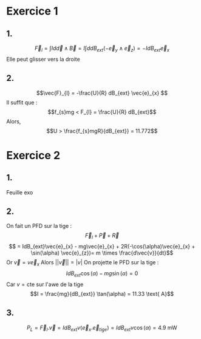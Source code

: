 # Exercice 1
## 1.
$$\vec{F}_{l} = \int I d\vec{d} \wedge \vec{B} =I \int dd B_{ext} (-\vec{e}_{y} \wedge \vec{e}_{z}) =- I dB_{ext}\vec{e}_{x} $$
Elle peut glisser vers la droite

## 2. 
$$\vec{F}_{l} = -\frac{U}{R} dB_{ext} \vec{e}_{x} $$
Il suffit que : 
$$f_{s}mg < F_{l} = \frac{U}{R} dB_{ext}$$
Alors, 
$$U > \frac{f_{s}mgR}{dB_{ext}} = 11.772$$

# Exercice 2
## 1.
Feuille exo
## 2.
On fait un PFD sur la tige : 
$$\vec{F}_{l} + \vec{P} + \vec{R}$$
$$ = IdB_{ext}\vec{e}_{x} - mg\vec{e}_{x} + 2R(-\cos(\alpha)\vec{e}_{x} + \sin(\alpha) \vec{e}_{z})= m \times \frac{d\vec{v}}{dt}$$
Or $\vec{v} = v\vec{e}_{x}$ Alors $\left|\left| \vec{v} \right|\right| = \left| v\right|$ 
On projette le PFD sur la tige : 
$$IdB_{ext}\cos(\alpha) - mg\sin(\alpha) = 0$$
Car $v = \text{cte}$ sur l'awe de la tige
$$I = \frac{mg}{dB_{ext}} \tan(\alpha) = 11.33 \text{ A}$$
## 3.
$$P_{L} = \vec{F}_{l} . \vec{v} = IdB_{ext} v (\vec{e}_{x}.\vec{e}_{tige}) = IdB_{ext}v\cos(\alpha) = 4.9 \text{ mW}$$
